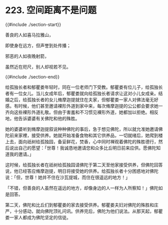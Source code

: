 # 223. 空间距离不是问题
{{#include ./section-start}}

善良的人如喜马拉雅山，

即使身在远方，但声誉到处传播；

邪恶的人如夜晚射箭，

虽然近在咫尺，别人却视若不见。

{{#include ./section-end}}

给孤独长者和郁瞿娄年轻时，同在一位老师门下受教。郁瞿娄有位儿子，给孤独长者有一位女儿。当儿女成年后，郁瞿娄就向给孤独长者请求让这对小儿女成亲。结婚之后，给孤独长者的女儿脩摩迦提就住在夫家，但郁瞿娄一家人对佛法毫无好感。有时候，他们甚至邀请裸形外道到家中来，每次脩摩迦提的公公都会要求她一齐向这些裸形外道礼敬。但由于害羞和不习惯见裸形外道，她都加以拒绝。相反地，他告诉婆婆有关佛陀和他的殊胜。

她的婆婆听到脩摩迦提叙说种种佛陀的事后，急于想见佛陀，所以就允准她邀请佛陀前来家裡，接受供养。她就开始准备食物和其它供养品，一切就绪后，她爬到楼上去，面向祇树给孤独园，备妥鲜花，焚香，心中同时禅观着佛陀的殊胜德行，然后说出自己的愿望：「世尊！我诚恳地邀请您和众多比丘明日前来应供。愿佛陀知道我的邀请。」

这时候，给孤独长者在祇树给孤独园请佛陀于第二天至他家接受供养，但佛陀回答说，他已经答应脩摩迦提，明日将接受她的供养。给孤独长者十分困惑地对佛陀说：「但，世尊！她并不住在沙瓦提城，而住在很遥远的地方！」

「不错，但善良的人虽然在遥远的地方，却像身边的人一样为人所察知！」佛陀如是回答。

第二天，佛陀和比丘们到郁瞿娄的家去接受供养。郁瞿娄夫妇对佛陀的殊胜和庄严，十分感动，就向佛陀顶礼问讯。供养完后，佛陀为他们说法。从那天起，郁瞿娄一家人都成为佛陀坚定的信徒。

